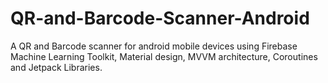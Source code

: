 # QR-and-Barcode-Scanner-Android
A QR and Barcode scanner for android mobile devices using Firebase Machine Learning Toolkit, Material design, MVVM architecture, Coroutines and Jetpack Libraries. 
